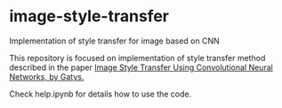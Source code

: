 # image-style-transfer
Implementation of style transfer for image based on CNN

This repository is focused on implementation of style transfer method described in the paper <a href="https://www.cv-foundation.org/openaccess/content_cvpr_2016/papers/Gatys_Image_Style_Transfer_CVPR_2016_paper.pdf">Image Style Transfer Using Convolutional Neural Networks, by Gatys.</a>

Check help.ipynb for details how to use the code.
